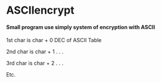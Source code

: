 # ASCIIencrypt
#### Small program use simply system of encryption with ASCII


1st char is char + 0 DEC of ASCII Table

2nd char is char + 1 . . .

3rd char is char + 2 . . .

Etc.
